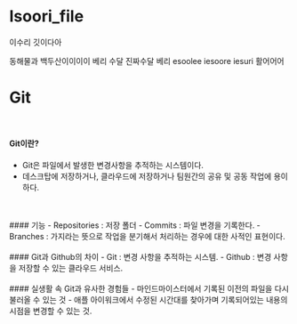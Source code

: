 # Isoori_file
 이수리 깃이다아

동해물과 백두산이이이이
베리
수달
진짜수달
베리
esoolee
iesoore
iesuri
활어어어

# Git
<br>

#### Git이란?
- Git은 파일에서 발생한 변경사항을 추적하는 시스템이다.
- 데스크탑에 저장하거나, 클라우드에 저장하거나
팀원간의 공유 및 공동 작업에 용이하다.
<br>
<br>
#### 기능
- Repositories : 저장 폴더
- Commits : 파일 변경을 기록한다.
- Branches : 가지라는 뜻으로 작업을 분기해서 처리하는 경우에 대한 사적인 표현이다.
<br>
<br>
#### Git과 Github의 차이
- Git : 변경 사항을 추적하는 시스템.
- Github : 변경 사항을 저장할 수 있는 클라우드 서비스.
<br>
<br>
#### 실생활 속 Git과 유사한 경험들
- 마인드마이스터에서 기록된 이전의 파일을 다시 불러올 수 있는 것
- 애플 아이워크에서 수정된 시간대를 찾아가며 기록되어있는 내용의 시점을 변경할 수 있는 것.